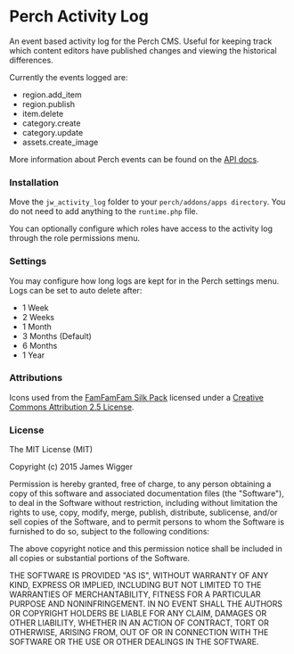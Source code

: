 # Perch Activity Log
An event based activity log for the Perch CMS. Useful for keeping track which content editors have published changes and viewing the historical differences.

Currently the events logged are:

* region.add_item
* region.publish
* item.delete
* category.create
* category.update
* assets.create_image

More information about Perch events can be found on the [API docs](https://docs.grabaperch.com/api/events/).

### Installation
Move the `jw_activity_log` folder to your `perch/addons/apps directory`. You do not need to add anything to the `runtime.php` file.

You can optionally configure which roles have access to the activity log through the role permissions menu.

### Settings
You may configure how long logs are kept for in the Perch settings menu. Logs can be set to auto delete after:

* 1 Week
* 2 Weeks
* 1 Month
* 3 Months (Default)
* 6 Months
* 1 Year

### Attributions
Icons used from the [FamFamFam Silk Pack](http://www.famfamfam.com/lab/icons/silk/) licensed under a [Creative Commons Attribution 2.5 License](http://creativecommons.org/licenses/by/2.5/).

### License
The MIT License (MIT)

Copyright (c) 2015 James Wigger

Permission is hereby granted, free of charge, to any person obtaining a copy
of this software and associated documentation files (the "Software"), to deal
in the Software without restriction, including without limitation the rights
to use, copy, modify, merge, publish, distribute, sublicense, and/or sell
copies of the Software, and to permit persons to whom the Software is
furnished to do so, subject to the following conditions:

The above copyright notice and this permission notice shall be included in all
copies or substantial portions of the Software.

THE SOFTWARE IS PROVIDED "AS IS", WITHOUT WARRANTY OF ANY KIND, EXPRESS OR
IMPLIED, INCLUDING BUT NOT LIMITED TO THE WARRANTIES OF MERCHANTABILITY,
FITNESS FOR A PARTICULAR PURPOSE AND NONINFRINGEMENT. IN NO EVENT SHALL THE
AUTHORS OR COPYRIGHT HOLDERS BE LIABLE FOR ANY CLAIM, DAMAGES OR OTHER
LIABILITY, WHETHER IN AN ACTION OF CONTRACT, TORT OR OTHERWISE, ARISING FROM,
OUT OF OR IN CONNECTION WITH THE SOFTWARE OR THE USE OR OTHER DEALINGS IN THE
SOFTWARE.